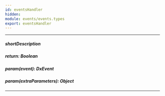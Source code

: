 ```yaml
---
id: eventsHandler
hidden: 
module: events/events.types
export: eventsHandler
---
```

---
##### shortDescription

##### return: Boolean

##### param(event): DxEvent

##### param(extraParameters): Object

---
